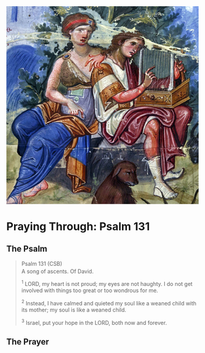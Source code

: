 <img class="intro-right" src="art-paris-psalter.jpg">

<style>
  li {list-style-type: none;}
  p + ul {
    margin-top: -18px;
}
</style>

# Praying Through: Psalm 131

## The Psalm

>Psalm 131 (CSB)  
><sup></sup> A song of ascents. Of David. 
>
><sup>1</sup> LORD, my heart is not proud; my eyes are not haughty. I do not get involved with things too great or too wondrous for me. 
>
><sup>2</sup> Instead, I have calmed and quieted my soul like a weaned child with its mother; my soul is like a weaned child. 
>
><sup>3</sup> Israel, put your hope in the LORD, both now and forever.

## The Prayer

<div style="font-variant: small-caps;">

</div>
